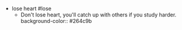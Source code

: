 - lose heart #lose
	- Don't lose heart, you'll catch up with others if you study harder.
	  background-color:: #264c9b